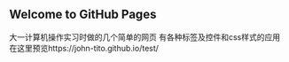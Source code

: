 ## Welcome to GitHub Pages
大一计算机操作实习时做的几个简单的网页
有各种标签及控件和css样式的应用
在这里预览https://john-tito.github.io/test/
